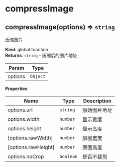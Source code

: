 # compressImage

<a name="compressImage"></a>

## compressImage(options) ⇒ <code>string</code>
压缩图片

**Kind**: global function  
**Returns**: <code>string</code> - 压缩后的图片地址  

| Param | Type |
| --- | --- |
| options | <code>Object</code> | 

**Properties**

| Name | Type | Description |
| --- | --- | --- |
| options.url | <code>string</code> | 原始图片地址 |
| options.width | <code>number</code> | 显示宽度 |
| options.height | <code>number</code> | 显示高度 |
| [options.rawWidth] | <code>number</code> | 原图宽度 |
| [options.rawHeight] | <code>number</code> | 原图高度 |
| options.noCrop | <code>boolean</code> | 是否不裁剪 |

